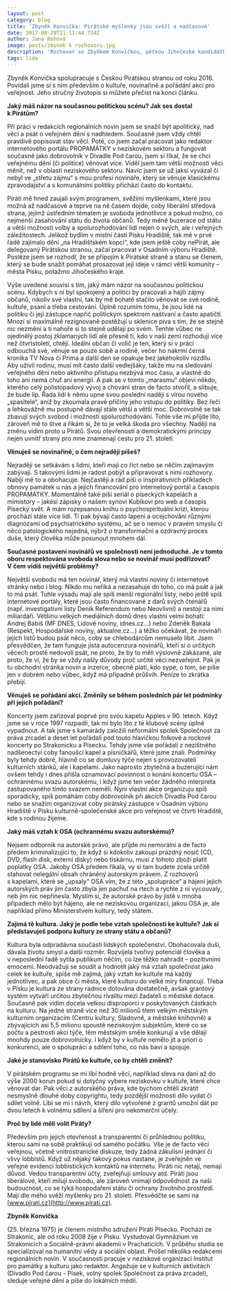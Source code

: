 ```yaml
---
layout: post
category: blog
title: 'Zbyněk Konvička: Pirátské myšlenky jsou svěží a nadčasové'
date: 2017-08-29T21:11:44.734Z
author: Jana Rohová
image: posts/zbynek k rozhovoru.jpg
description: 'Rozhovor se Zbyňkem Konvičkou, pětkou Jihočeské kandidátky do PS'
tags: lide
---
```


Zbyněk Konvička spolupracuje s Českou Pirátskou
stranou od roku 2016. Povídali jsme si s ním především o kultuře,
novinařině a pořádání akcí pro veřejnost. Jeho stručný životopis si můžete
přečíst na konci článku.

**Jaký máš názor na současnou politickou scénu? Jak ses dostal k Pirátům?**

Při práci v redakcích regionálních novin jsem se snažil být apolitický, nad
věcí a psát o veřejném dění s nadhledem. Současně jsem vždy chtěl pravdivě
popisovat stav věcí. Poté, co jsem začal pracovat jako redaktor internetového
portálu PROPAMÁTKY v neziskovém sektoru a fungovat současně jako
dobrovolník v Divadle Pod čarou, jsem si říkal, že se chci veřejnému dění
(či politice) věnovat více. Viděl jsem tam větší možnosti věci měnit, než
v oblasti neziskového sektoru. Navíc jsem se už jaksi vyvázal či nebyl ve „střetu
zájmu“ s mou profesí novináře, který se věnuje klasickému zpravodajství a
s komunálními politiky přichází často do kontaktu.

Piráti mě hned zaujali svým programem, svěžími myšlenkami,
které jsou možná až nadčasové a teprve na ně časem dojde, coby liberální
středová strana, jejímž ústředním tématem je svoboda jednotlivce a pokud možno,
co nejmenší zasahování státu do života občanů. Tedy méně buzerace od státu a
větší možnosti volby a spolurozhodování lidí nejen o svých, ale i veřejných
záležitostech. Jelikož bydlím v místní části Písku Hradiště, tak mě
v prvé řadě zajímalo dění „na Hradištském kopci“, kde jsem ještě coby
nePirát, ale delegovaný Pirátskou stranou, začal pracovat v Osadním výboru
Hradiště. Posléze jsem se rozhodl, že se připojím k Pirátské straně a
stanu se členem, který se bude snažit pomáhat prosazovat její ideje
v rámci větší komunity – města Písku, potažmo Jihočeského kraje.

Výše uvedené souvisí s tím, jaký mám názor na
současnou politickou scénu. Kdybych s ní byl spokojený a politici by
pracovali a hájili zájmy občanů, nikoliv své vlastní, tak by mě bohatě stačilo
věnovat se své rodině, kultuře, psaní a třeba cestování. Úplně rozumím tomu, že
jsou lidé na politiku či její zástupce napříč politickým spektrem naštvaní a
často apatičtí. Mnozí si maximálně rezignovaně postěžují u sklenice piva
s tím, že se stejně nic nezmění a ti nahoře si to stejně udělají po svém.
Tenhle vůbec ne ojedinělý postoj zklamaných lidí ale přesně ti, kdo v naší
zemi rozhodují více než čtvrtstoletí, chtějí. Ideální občan či volič je ten,
který si v práci odbouchá své, věnuje se pouze sobě a rodině, večer ho
nakrmí černá kronika TV Nova či Prima a další den se opakuje bez jakéhokoliv rozdílu.
Aby uživil rodinu, musí mít často další vedlejšáky, takže mu na sledování
veřejného dění nebo aktivního přístupu nezbývá moc času, a vlastně do toho ani
nemá chuť ani energii. A pak se v tomto „marasmu“ objeví někdo, kterého
celý polistopadový vývoj a chování stran de facto stvořil, a slibuje, že bude
líp. Řada lidí k němu upne svou poslední naději s vírou nového
„spasitele“, aniž by zkoumala pravé příčiny jeho vstupu do politiky. Bez řečí a
lehkovážně mu postupně dávají stále větší a větší moc. Dobrovolně se tak
zbavují svých svobod i možnosti spolurozhodování. Tohle vše mi přijde líto,
zároveň mě to štve a říkám si, že to je velká škoda pro všechny. Naději na
změnu vidím proto u Pirátů. Svou otevřeností a demokratickými principy nejen
uvnitř strany pro mne znamenají cestu pro 21. století.

**Věnuješ se novinařině, o čem nejraději píšeš?**

Nejraději se setkávám s lidmi, kteří mají co říct nebo se něčím zajímavým zabývají.
S takovými lidmi je radost pobýt a připravovat s nimi rozhovory. Nabíjí
mě to a obohacuje. Nejčastěji a rád píši o inspirativních příkladech obnovy
památek u nás a jejich financování pro internetový portál a časopis PROPAMÁTKY.
Momentálně také píši seriál o píseckých kapelách a mimistory – jakési zápisky o
našem synovi Kubíkovi pro web a časopis Písecký svět. A mám rozepsanou knihu o
psychospirituální krizi, kterou prochází stále více lidí. Ti pak bývají často
lapeni a ocejchováni různými diagnózami od psychiatrického systému, ač se o
nemoc v pravém smyslu či něco patologického nejedná, nýbrž o transformační
a ozdravný proces duše, který člověka může posunout mnohem dál.

**Současné postavení novinářů ve společnosti není jednoduché. Je v tomto oboru
respektována svoboda slova nebo se novinář musí podřizovat? V čem vidíš
největší problémy?**

Největší svobodu má ten novinář, který má vlastní noviny či internetové stránky nebo i
blog. Nikdo mu neříká a nezasahuje do toho, co má psát a jak to má psát. Tuhle
výsadu mají ale spíš menší regionální listy, nebo ještě spíš internetové
portály, které jsou často financované z darů svých čtenářů (např. investigativní
listy Deník Referendum nebo Neovlivní) a nestojí za nimi miliardáři. Většinu
velkých mediálních domů dnes vlastní velmi bohatí: Andrej Babiš (MF DNES,
Lidové noviny, idnes.cz…) nebo Zdeněk Bakala (Respekt, Hospodářské noviny,
aktualne.cz…) a těžko očekávat, že novináři jejich listů budou psát něco, coby
se chlebodárcům nemuselo líbit. Jsem přesvědčen, že tam funguje jistá
autocenzura novinářů, kteří si o určitých věcech prostě nedovolí psát, ne proto,
že by to měli výslovně zakázané, ale proto, že ví, že by se vždy našly důvody
proč určité věci nezveřejnit. Pak je tu obchodní stránka novin a inzerce,
obecně platí, kdo sype, o tom, se píše jen v dobrém nebo vůbec, když má případně
průšvih. Peníze to zkrátka přebijí.

**Věnuješ se pořádání akcí. Změnily se během posledních pár let podmínky při jejich pořádání?**

Koncerty jsem zařizoval poprvé pro svou kapelu Apples v 90. letech. Když jsme se
v roce 1997 rozpadli, tak mi bylo líto z té klubové scény úplně
vypadnout. A tak jsme s kamarády založili neformální spolek Společnost za
práva zrcadel a deset let pořádali pod touto hlavičkou folkové a rockové
koncerty po Strakonicku a Písecku. Tehdy jsme vše pořádali z nezištného
nadšenectví coby fanoušci kapel a písničkářů, které jsme znali. Podmínky byly
tehdy dobré, hlavně co se domluvy týče nejen s provozovateli kulturních
stánků, ale i kapelami. Jako naprosto zbytečná a buzerující nám ovšem tehdy i
dnes přišla oznamovací povinnost o konání koncertu OSA – ochrannému svazu
autorskému, i když jsme ten večer žádného interpreta zastupovaného tímto svazem
neměli. Nyní vlastní akce organizuju spíš sporadicky, spíš pomáhám coby
dobrovolník při akcích Divadla Pod čarou nebo se snažím organizovat coby pirátský
zástupce v Osadním výboru Hradiště v Písku kulturně-společenské akce
pro veřejnost ve čtvrti Hradiště, kde s rodinou žijeme.

**Jaký máš vztah k OSA (ochrannému svazu autorskému)?**

Nejsem odborník na autorské právo, ale přijde mi nemorální a de facto předem
kriminalizující to, že když si kdokoliv zakoupí prázdný nosič (CD, DVD, flash
disk, externí disky) nebo tiskárnu, musí z tohoto zboží platit poplatky OSA.
Jakoby OSA předem říkala, vy si tam budete zcela určitě stahovat nelegální
obsah chráněný autorským právem. Z rozhovorů s kapelami, které se
„upsaly“ OSA vím, že z této „spolupráce“ a hájení jejich autorských práv
jim často zbyla jen pachuť na rtech a rychle z ní vycouvaly, neb jim nic
nepřinesla. Myslím si, že autorské právo by jistě v mnoha případech mělo
být hájeno, ale ne neziskovou organizací, jakou OSA je, ale například přímo
Ministerstvem kultury, tedy státem.

**Zajímá tě kultura. Jaký je podle tebe vztah společnosti ke kultuře? Jak si
představuješ podporu kultury ze strany státu a občanů?**

Kultura byla odpradávna součástí lidských společenství. Obohacovala duši,
dávala životu smysl a další rozměr. Rozvíjela tvořivý potenciál člověka a
v neposlední řadě sytila publikum něčím, co lze těžko nahradit –
pozitivními emocemi. Neodvažuji se soudit a hodnotit jaký má vztah společnost
jako celek ke kultuře, spíše mě zajímá, jaký vztah ke kultuře má každý
jednotlivec, a pak obce či města, které kulturu do velké míry financují. Třeba
v Písku je kultura ze strany radnice dotována dostatečně, avšak grantový
systém vytváří určitou zbytečnou rivalitu mezi žadateli o městské dotace.
Současně pak vidím docela velkou disproporci v poskytovaných částkách na
kulturu. Na jedné straně více než 30 milionů třem velkým městským kulturním
organizacím (Centru kultury, Sladovně, a městské knihovně) a zbývajících asi
5,5 milionu spoustě neziskovým subjektům, které co se počtu a pestrosti akcí
týče, těm městským směle konkurují a vše dělají mnohdy pouze dobrovolnicky. I
když by v kultuře nemělo jít a priori o konkurenci, ale o spolupráci a
sdílení toho, co nás baví a spojuje.

**Jaké je stanovisko Pirátů ke kultuře, co by chtěli změnit?**

V pirátském programu se mi líbí hodně věcí, například sleva na dani až do výše
2000 korun pokud si dotyčný vybere neziskovku v kultuře, které chce věnovat
dar. Pak věci z autorského práva, kde bychom chtěli zkrátit nesmyslně
dlouhé doby copyrightu, tedy pozdější možnosti dílo vydat či sdílet volně. Líbí
se mi i návrh, který dílo vytvořené z grantů umožní dát po dvou letech
k volnému sdílení a šíření pro nekomerční účely.

**Proč by lidé měli volit Piráty?**

Především pro jejich otevřenost a transparentní či průhlednou politiku, kterou sami na
sobě praktikují od samého počátku. Vše je de facto věcí veřejnou, včetně
vnitrostranické diskuze, tedy žádná zákulisní jednání či vlivy lobbistů. Když
už nějaký takový pokus nastane, je zveřejněn ve veřejné evidenci lobbistických
kontaktů na internetu. Piráti nic netají, nemají důvod. Vedou transparentní
účty, zveřejňují smlouvy atd. Piráti jsou liberálové, kteří milují svobodu, ale
zároveň vnímají odpovědnost za naši budoucnost, co se týká hospodaření státu či
ochrany životního prostředí. Mají dle mého svěží myšlenky pro 21. století.
Přesvědčte se sami na [www.pirati.cz](http://www.pirati.cz).

**Zbyněk Konvička**

(25. března 1975) je členem místního sdružení Piráti Písecko. Pochází ze
Strakonic, ale od roku 2008 žije v Písku. Vystudoval Gymnázium ve Strakonicích
a Sociálně-právní akademii v Prachaticích. V průběhu studia se specializoval na
humanitní vědy a sociální oblast. Prošel několika redakcemi regionálních novin.
V současnosti pracuje v neziskové organizaci Institut pro památky a kulturu
jako redaktor. Angažuje se v kulturních aktivitách (Divadlo Pod čarou - Písek,
volný spolek Společnost za práva zrcadel), sleduje veřejné dění a píše do
lokálních médií.


